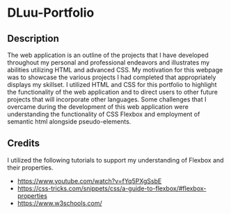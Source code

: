 # DLuu-Portfolio

## Description
The web application is an outline of the projects that I have developed throughout my personal and professional endeavors and illustrates my abilities utilizing HTML and advanced CSS. My motivation for this webpage was to showcase the various projects I had completed that appropriately displays my skillset. I utilized HTML and CSS for this portfolio to highlight the functionality of the web application and to direct users to other future projects that will incorporate other languages. Some challenges that I overcame during the development of this web application were understanding the functionality of CSS Flexbox and employment of semantic html alongside pseudo-elements. 

## Credits
I utilized the following tutorials to support my understanding of Flexbox and their properties.

- https://www.youtube.com/watch?v=fYq5PXgSsbE
- https://css-tricks.com/snippets/css/a-guide-to-flexbox/#flexbox-properties
- https://www.w3schools.com/

